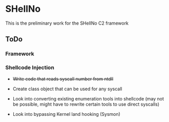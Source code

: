 # SHellNo
This is the preliminary work for the SHellNo C2 framework

## ToDo

### Framework

### Shellcode Injection
- ~~Write code that reads syscall number from ntdll~~

- Create class object that can be used for any syscall

- Look into converting existing enumeration tools into shellcode (may not be possible, might have to rewrite certain tools to use direct syscalls)

- Look into bypassing Kernel land hooking (Sysmon)
